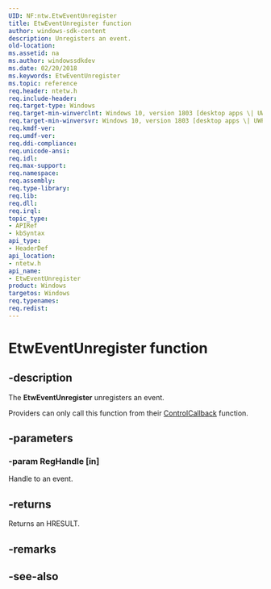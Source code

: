 ```yaml
---
UID: NF:ntw.EtwEventUnregister
title: EtwEventUnregister function
author: windows-sdk-content
description: Unregisters an event.
old-location: 
ms.assetid: na
ms.author: windowssdkdev
ms.date: 02/20/2018
ms.keywords: EtwEventUnregister
ms.topic: reference
req.header: ntetw.h
req.include-header: 
req.target-type: Windows
req.target-min-winverclnt: Windows 10, version 1803 [desktop apps \| UWP apps]
req.target-min-winversvr: Windows 10, version 1803 [desktop apps \| UWP apps]
req.kmdf-ver: 
req.umdf-ver: 
req.ddi-compliance: 
req.unicode-ansi: 
req.idl: 
req.max-support: 
req.namespace: 
req.assembly: 
req.type-library: 
req.lib: 
req.dll: 
req.irql: 
topic_type:
- APIRef
- kbSyntax
api_type:
- HeaderDef
api_location:
- ntetw.h
api_name:
- EtwEventUnregister
product: Windows
targetos: Windows
req.typenames: 
req.redist: 
---
```


# EtwEventUnregister function


## -description


The 
<b>EtwEventUnregister</b> unregisters an event.
			

Providers can only call this function from their 
<a href="https://docs.microsoft.com/windows/desktop/ETW/controlcallback">ControlCallback</a> function.


## -parameters




### -param RegHandle [in]

Handle to an event.


## -returns



Returns an HRESULT.





## -remarks



## -see-also


